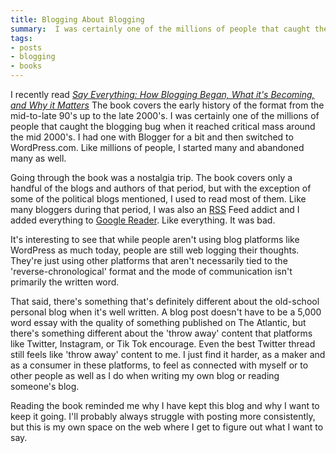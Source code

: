 ```yaml
---
title: Blogging About Blogging
summary:  I was certainly one of the millions of people that caught the blogging bug when it reached critical mass around the mid 2000's.
tags:
- posts
- blogging
- books
---
```


I recently read *[Say Everything: How Blogging Began, What it's Becoming, and Why it Matters](https://www.amazon.com/Say-Everything-Blogging-Becoming-Matters-ebook/dp/B002CCNA0Q/ref=sr_1_1?crid=8QVEA1R3BJSQ&keywords=say+everything+scott+rosenberg&qid=1646757390&sprefix=say+everything%2Caps%2C123&sr=8-1)* The book covers the early history of the format from the mid-to-late 90's up to the late 2000's. I was certainly one of the millions of people that caught the blogging bug when it reached critical mass around the mid 2000's. I had one with Blogger for a bit and then switched to WordPress.com. Like millions of people, I started many and abandoned many as well.

Going through the book was a nostalgia trip. The book covers only a handful of the blogs and authors of that period, but with the exception of some of the political blogs mentioned, I used to read most of them. Like many bloggers during that period, I was also an [RSS](https://en.wikipedia.org/wiki/RSS) Feed addict and I added everything to [Google Reader](https://en.wikipedia.org/wiki/Google_Reader). Like everything. It was bad.

It's interesting to see that while people aren't using blog platforms like WordPress as much today, people are still web logging their thoughts. They're just using other platforms that aren't necessarily tied to the 'reverse-chronological' format and the mode of communication isn't primarily the written word.

That said, there's something that's definitely different about the old-school personal blog when it's well written. A blog post doesn't have to be a 5,000 word essay with the quality of something published on The Atlantic, but there's something different about the 'throw away' content that platforms like Twitter, Instagram, or Tik Tok encourage. Even the best Twitter thread still feels like 'throw away' content to me. I just find it harder, as a maker and as a consumer in these platforms, to feel as connected with myself or to other people as well as I do when writing my own blog or reading someone's blog.

Reading the book reminded me why I have kept this blog and why I want to keep it going. I'll probably always struggle with posting more consistently, but this is my own space on the web where I get to figure out what I want to say. 